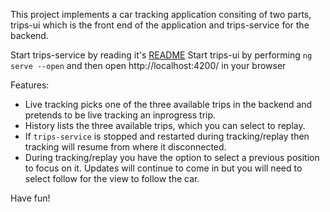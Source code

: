 This project implements a car tracking application consiting of two parts, trips-ui which is the front end of the application and trips-service for the backend.

Start trips-service by reading it's [README](trips-service/README.md)
Start trips-ui by performing `ng serve --open` and then open http://localhost:4200/ in your browser

Features:
- Live tracking picks one of the three available trips in the backend and pretends to be live tracking an inprogress trip.
- History lists the three available trips, which you can select to replay.
- If `trips-service` is stopped and restarted during tracking/replay then tracking will resume from where it disconnected.
- During tracking/replay you have the option to select a previous position to focus on it. Updates will continue to come in but you will need to select follow for the view to follow the car.

Have fun!